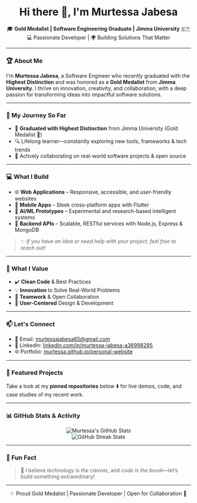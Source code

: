 <!-- Profile ReadMe for Murtessa Jabesa -->

<h1 align="center">Hi there 👋, I'm Murtessa Jabesa</h1>

<p align="center">
🎓 <b>Gold Medalist | Software Engineering Graduate | Jimma University</b> 🇪🇹 <br>
💻 Passionate Developer | 🌍 Building Solutions That Matter
</p>

---

### 🏆 About Me
I'm **Murtessa Jabesa**, a Software Engineer who recently graduated with the **Highest Distinction** and was honored as a **Gold Medalist** from **Jimma University**. I thrive on innovation, creativity, and collaboration, with a deep passion for transforming ideas into impactful software solutions.

---

### 🌱 My Journey So Far

- 🏫 **Graduated with Highest Distinction** from Jimma University (Gold Medalist 🥇)
- 🔍 Lifelong learner—constantly exploring new tools, frameworks & tech trends
- 🤝 Actively collaborating on real-world software projects & open source

---

### 💻 What I Build

- 🌐 **Web Applications** – Responsive, accessible, and user-friendly websites
- 📱 **Mobile Apps** – Sleek cross-platform apps with Flutter
- 🧠 **AI/ML Prototypes** – Experimental and research-based intelligent systems
- 🔧 **Backend APIs** – Scalable, RESTful services with Node.js, Express & MongoDB

> ✨ *If you have an idea or need help with your project, feel free to reach out!*

---

### 🚀 What I Value

- ✔️ **Clean Code** & Best Practices
- 💡 **Innovation** to Solve Real-World Problems
- 🧩 **Teamwork** & Open Collaboration
- 🎯 **User-Centered** Design & Development

---

### 📫 Let's Connect

- 📧 Email: [murtessajabesa65@gmail.com](mailto:murtessajabesa65@gmail.com)
- 💼 LinkedIn: [linkedin.com/in/murtessa-jabesa-a36998295](https://www.linkedin.com/in/murtessa-jabesa-a36998295/)
- 🌐 Portfolio: [murtessa.github.io/personal-website](https://murtessa-personal-site.netlify.app/)

---

### 📌 Featured Projects

Take a look at my **pinned repositories** below ⬇️ for live demos, code, and case studies of my recent work.

---

### 📊 GitHub Stats & Activity

<p align="center">
  <img src="https://github-readme-stats.vercel.app/api?username=murtessa&show_icons=true&theme=radical" alt="Murtessa's GitHub Stats" />
  <br/>
  <img src="https://streak-stats.demolab.com/?user=murtessa&theme=radical" alt="GitHub Streak Stats" />
</p>

---

### 🧠 Fun Fact

> 💭 I believe *technology is the canvas*, and *code is the brush*—let’s build something extraordinary!

---

<p align="center">✨ Proud Gold Medalist | Passionate Developer | Open for Collaboration 🤝</p>
